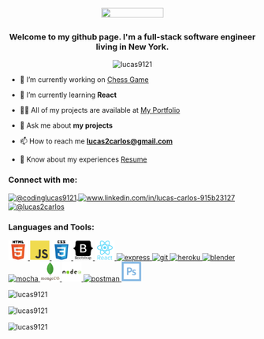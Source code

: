 <h1 align="center">
  <img align="center" src="https://user-images.githubusercontent.com/92693783/174457124-090c0f16-6266-43ee-b02d-69641d0399ef.png" border="red" width="50%" height="30%" />
</h1>
<h3 align="center">Welcome to my github page. I'm a full-stack software engineer living in New York.</h3>

<!-- Profile views -->
<p align="center">
  <img src="https://komarev.com/ghpvc/?username=lucas9121&label=Profile%20views&color=0e75b6&style=flat" alt="lucas9121" />
</p>

- 🔭 I’m currently working on [Chess Game](https://github.com/lucas9121/Chess)

- 🌱 I’m currently learning **React**

- 👨‍💻 All of my projects are available at [My Portfolio](https://lucas-carlos-portfolio.netlify.app/)

- 💬 Ask me about **my projects**

- 📫 How to reach me **lucas2carlos@gmail.com**

- 📄 Know about my experiences [Resume](https://drive.google.com/file/d/1V9aUk79pMPNuxODgle9JL5Gwcd55XXKT/view?usp=share_link)

<!-- /////////// Contact info //////////// -->
<h3 align="left">Connect with me:</h3>
<p align="left">
<!--   Twitter -->
  <a href="https://twitter.com/codinglucas9121" target="_blank">
    <img align="center" src="https://raw.githubusercontent.com/rahuldkjain/github-profile-readme-generator/master/src/images/icons/Social/twitter.svg" alt="@codinglucas9121" height="30" width="40" />
  </a>
<!--   Linkedin -->
  <a href="https://linkedin.com/in/lucas-carlos-915b23127" target="_blank">
    <img align="center" src="https://raw.githubusercontent.com/rahuldkjain/github-profile-readme-generator/master/src/images/icons/Social/linked-in-alt.svg" alt="www.linkedin.com/in/lucas-carlos-915b23127" height="30" width="40" />
  </a>
<!--   HackerRank -->
  <a href="https://www.hackerrank.com/lucas2carlos" target="_blank">
    <img align="center" src="https://raw.githubusercontent.com/rahuldkjain/github-profile-readme-generator/master/src/images/icons/Social/hackerrank.svg" alt="@lucas2carlos" height="30" width="40" />
  </a>
</p>

<!-- /////////////Tech learned/////////////// -->
<h3 align="left">Languages and Tools:</h3>
<p align="left"> 
  <!--   HTML -->
  <a href="https://www.w3.org/html/" target="_blank" rel="noreferrer"> 
    <img src="https://raw.githubusercontent.com/devicons/devicon/master/icons/html5/html5-original-wordmark.svg" alt="html5" width="40" height="40"/> 
  </a> 
<!--   Javascript -->
  <a href="https://developer.mozilla.org/en-US/docs/Web/JavaScript" target="_blank" rel="noreferrer"> 
    <img src="https://raw.githubusercontent.com/devicons/devicon/master/icons/javascript/javascript-original.svg" alt="javascript" width="40" height="40"/>
  </a> 
  <!--   CSS -->
  <a href="https://www.w3schools.com/css/" target="_blank" rel="noreferrer"> 
    <img src="https://raw.githubusercontent.com/devicons/devicon/master/icons/css3/css3-original-wordmark.svg" alt="css3" width="40" height="40"/> 
  </a> 
<!--   BootStrap -->
  <a href="https://getbootstrap.com" target="_blank" rel="noreferrer"> 
    <img src="https://raw.githubusercontent.com/devicons/devicon/master/icons/bootstrap/bootstrap-plain-wordmark.svg" alt="bootstrap" width="40" height="40"/> 
  </a> 
  <!--   React -->
  <a href="https://reactjs.org/" target="_blank" rel="noreferrer"> 
    <img src="https://raw.githubusercontent.com/devicons/devicon/master/icons/react/react-original-wordmark.svg" alt="react" width="40" height="40"/> 
  </a> 
<!--   Express -->
  <a href="https://expressjs.com" target="_blank" rel="noreferrer"> 
    <img src="https://i.imgur.com/Xa4PrOO.png" alt="express" width="50" height="30"/> 
  </a> 
<!--   Git -->
  <a href="https://git-scm.com/" target="_blank" rel="noreferrer"> 
    <img src="https://www.vectorlogo.zone/logos/git-scm/git-scm-icon.svg" alt="git" width="40" height="40"/> 
  </a> 
<!--   Heroku -->
  <a href="https://heroku.com" target="_blank" rel="noreferrer"> 
    <img src="https://www.vectorlogo.zone/logos/heroku/heroku-icon.svg" alt="heroku" width="40" height="40"/> 
  </a> 
  <!--   Blender -->
  <a href="https://www.blender.org/" target="_blank" rel="noreferrer"> 
    <img src="https://download.blender.org/branding/community/blender_community_badge_white.svg" alt="blender" width="40" height="40"/> 
  </a> 
<!--   Mocha -->
  <a href="https://mochajs.org" target="_blank" rel="noreferrer"> 
    <img src="https://www.vectorlogo.zone/logos/mochajs/mochajs-icon.svg" alt="mocha" width="40" height="40"/> 
  </a>
<!--   MongoDb -->
  <a href="https://www.mongodb.com/" target="_blank" rel="noreferrer"> 
    <img src="https://raw.githubusercontent.com/devicons/devicon/master/icons/mongodb/mongodb-original-wordmark.svg" alt="mongodb" width="40" height="40"/> 
  </a> 
<!--   NodeJs -->
  <a href="https://nodejs.org" target="_blank" rel="noreferrer"> 
    <img src="https://raw.githubusercontent.com/devicons/devicon/master/icons/nodejs/nodejs-original-wordmark.svg" alt="nodejs" width="40" height="40"/> 
  </a> 
<!--   Postman -->
  <a href="https://postman.com" target="_blank" rel="noreferrer"> 
    <img src="https://www.vectorlogo.zone/logos/getpostman/getpostman-icon.svg" alt="postman" width="40" height="40"/> 
  </a>
  <!--   Photoshop -->
  <a href="https://www.photoshop.com/en" target="_blank" rel="noreferrer"> 
    <img src="https://raw.githubusercontent.com/devicons/devicon/master/icons/photoshop/photoshop-line.svg" alt="photoshop" width="40" height="40"/> 
 </a>
</p>

<!-- //////////// Github picture ////////////// -->
<!-- Stats -->
<p>
  <img align="center" src="https://github-readme-stats.vercel.app/api?username=lucas9121&show_icons=true&theme=github_dark&title_color=ededed&text_color=ededed&locale=en" alt="lucas9121" />
</p>
<!-- Most Used Language -->
<p>
  <img align="center" src="https://github-readme-stats.vercel.app/api/top-langs?username=lucas9121&show_icons=true&theme=github_dark&title_color=ededed&text_color=ededed&locale=en&layout=compact" alt="lucas9121" />
</p>
<!-- Longest Streak -->
<p>
  <img align="center" src="https://github-readme-streak-stats.herokuapp.com/?user=lucas9121&theme=highcontrast" alt="lucas9121" />
</p>
